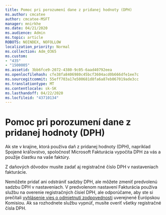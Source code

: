```yaml
---
title: Pomoc pri porozumení dane z pridanej hodnoty (DPH)
ms.author: cmcatee
author: cmcatee-MSFT
manager: mnirkhe
ms.date: 04/21/2020
ms.audience: Admin
ms.topic: article
ROBOTS: NOINDEX, NOFOLLOW
localization_priority: Normal
ms.collection: Adm_O365
ms.custom:
- "435"
- "1500005"
ms.assetid: 3bb6fce9-2072-4380-9c05-6aad40792eea
ms.openlocfilehash: cfe38fa8406980c45bcf3604acd0b666dfe1ee7c
ms.sourcegitcommit: 55eff703a17e500681d8fa6a87eb067019ade3cc
ms.translationtype: MT
ms.contentlocale: sk-SK
ms.lasthandoff: 04/22/2020
ms.locfileid: "43710134"
---
```

# <a name="help-understanding-value-added-tax-vat"></a>Pomoc pri porozumení dane z pridanej hodnoty (DPH)

Ak ste v krajine, ktorá používa daň z pridanej hodnoty (DPH), napríklad Spojené kráľovstvo, spoločnosť Microsoft Fakturácia vypočíta DPH za vás a použije čiastku na vaše faktúry.
  
Z daňových dôvodov musíte zadať aj registračné číslo DPH v nastaveniach fakturácie.
  
Nemôžete pridať ani odstrániť sadzby DPH, ale môžete zmeniť predvolenú sadzbu DPH v nastaveniach. V predvolenom nastavení Fakturácia používa službu na overenie registračných čísiel DPH, ale odporúčame, aby ste si prečítali [vyhlásenie vies o odmietnutí zodpovednosti](https://go.microsoft.com/fwlink/?LinkID=841741) uverejnené Európskou Komisiou. Ak sa rozhodnete službu vypnúť, musíte overiť všetky registračné čísla DPH.